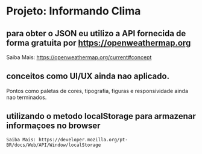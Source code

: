 # Projeto: Informando Clima

## para obter o JSON eu utilizo a API fornecida de forma gratuita por https://openweathermap.org
 Saiba Mais: https://openweathermap.org/current#concept

## conceitos como UI/UX ainda nao aplicado.
Pontos como paletas de cores, tipografia, figuras e responsividade ainda nao terminados.

## utilizando o metodo localStorage para armazenar informaçoes no browser
    Saiba Mais: https://developer.mozilla.org/pt-BR/docs/Web/API/Window/localStorage